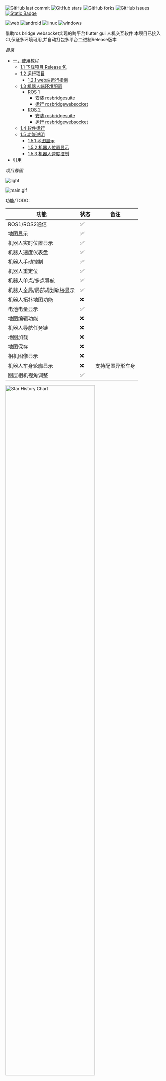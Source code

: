 ![GitHub last commit](https://img.shields.io/github/last-commit/chengyangkj/ROS_Flutter_Gui_App?style=flat-square)
![GitHub stars](https://img.shields.io/github/stars/chengyangkj/ROS_Flutter_Gui_App?style=flat-square)
![GitHub forks](https://img.shields.io/github/forks/chengyangkj/ROS_Flutter_Gui_App?style=flat-square)
![GitHub issues](https://img.shields.io/github/issues/chengyangkj/ROS_Flutter_Gui_App?style=flat-square)
<a href="http://qm.qq.com/cgi-bin/qm/qr?_wv=1027&k=mvzoO6tJQtu0ZQYa_itHW7JrT0i4OCdK&authKey=exOT53pUpRG85mwuSMstWKbLlnrme%2FEuJE0Rt%2Fw6ONNvfHqftoWMay03mk1Qi7yv&noverify=0&group_code=797497206">
<img alt="Static Badge" src="https://img.shields.io/badge/QQ%e7%be%a4-797497206-purple">
</a>

![web](https://github.com/chengyangkj/ROS_Flutter_Gui_App/actions/workflows/web_build.yaml/badge.svg)
![android](https://github.com/chengyangkj/ROS_Flutter_Gui_App/actions/workflows/android_build.yaml/badge.svg)
![linux](https://github.com/chengyangkj/ROS_Flutter_Gui_App/actions/workflows/linux_build.yaml/badge.svg)
![windows](https://github.com/chengyangkj/ROS_Flutter_Gui_App/actions/workflows/windows_build.yaml/badge.svg)

借助ros bridge websocket实现的跨平台flutter gui 人机交互软件
本项目已接入CI,保证多环境可用,并自动打包多平台二进制Release版本

*目录* 
<!-- TOC -->

- [一，使用教程](#一使用教程)
    - [1.1 下载项目 Release 包](#11-下载项目-release-包)
    - [1.2 运行项目](#12-运行项目)
        - [1.2.1 web端运行指南](#121-web端运行指南)
    - [1.3 机器人端环境配置](#13-机器人端环境配置)
        - [ROS 1](#ros-1)
            - [安装 rosbridgesuite](#安装-rosbridgesuite)
            - [运行 rosbridgewebsocket](#运行-rosbridgewebsocket)
        - [ROS 2](#ros-2)
            - [安装 rosbridgesuite](#安装-rosbridgesuite)
            - [运行 rosbridgewebsocket](#运行-rosbridgewebsocket)
    - [1.4 软件运行](#14-软件运行)
    - [1.5 功能说明](#15-功能说明)
        - [1.5.1 地图显示](#151-地图显示)
        - [1.5.2 机器人位置显示](#152-机器人位置显示)
        - [1.5.3 机器人速度控制](#153-机器人速度控制)
- [引用](#引用)

<!-- /TOC -->


*项目截图*

![light](./doc/image/white.png)

![main.gif](./doc/image/main.gif)


功能/TODO:
  
| 功能                        | 状态 | 备注                 |
| --------------------------- | ---- | -------------------- |
| ROS1/ROS2通信               | ✅    |                      |
| 地图显示           | ✅    |                      |
| 机器人实时位置显示          | ✅    |                      |
| 机器人速度仪表盘            | ✅     |                      |
| 机器人手动控制              | ✅    |                      |
| 机器人重定位                | ✅    |                      |
| 机器人单点/多点导航         |  ✅    |                      |
| 机器人全局/局部规划轨迹显示 | ✅    |                      |
| 机器人拓扑地图功能          | ❌    |                      |
| 电池电量显示                | ✅     |                      |
| 地图编辑功能                | ❌    |                      |
| 机器人导航任务链            |❌    |               |
| 地图加载                    | ❌    |                      |
| 地图保存                    | ❌    |                      |
| 相机图像显示                | ❌    |  |
| 机器人车身轮廓显示          | ❌    | 支持配置异形车身     |
| 图层相机视角调整          | ✅     |      |

  <picture>
    <source media="(prefers-color-scheme: dark)" srcset="https://api.star-history.com/svg?repos=chengyangkj/Ros_Flutter_Gui_App&type=Timeline&theme=dark" />
    <source media="(prefers-color-scheme: light)" srcset="https://api.star-history.com/svg?repos=chengyangkj/Ros_Flutter_Gui_App&type=Timeline" />
    <img alt="Star History Chart" src="https://api.star-history.com/svg?repos=chengyangkj/Ros_Flutter_Gui_App&type=Timeline" width="75%" />
  </picture>

# 一，使用教程
## 1.1 下载项目 Release 包

从[Release界面](https://github.com/chengyangkj/ROS_Flutter_Gui_App/releases) 下载所需要的对应环境的版本（windows，linux，web，android）

## 1.2 运行项目

解压下载的压缩包，APP端下载后即可运行，web端运行时需要借助网站服务器这里介绍下web端使用：

### 1.2.1 web端运行指南

从[Release界面](https://github.com/chengyangkj/ROS_Flutter_Gui_App/releases)下载最新的web端版本(ros_flutter_gui_app_web.tar.gz)  
解压到本地，借助Apache等网站服务器部署即可  

进入压缩包目录：
```shell
cd ros_flutter_gui_app_web
```
我这里采用python的来搭建一个简单的网站服务器：

```shell
python -m http.server 8000
```
由于这里指定的端口为8000，在google浏览器(其他浏览器未测试，可能出现空白界面问题)输入`本机ip:8000`即可访问站点

## 1.3 机器人端环境配置

软件借助ros bridge websocket实现与ros之间的通信，因此需要先在自己的机器人系统上安装ros bridget websocket并运行，由于ROS Bridge websocket的实现兼容ros1与ros2，因此这里区分ros1 与 ros2分别介绍安装教程
 
### ROS 1

#### 安装 rosbridge_suite

1. **确保已安装 ROS 1**（例如：ROS Melodic 或 ROS Noetic）。如果没有，请参考 [ROS 安装指南](http://wiki.ros.org/ROS/Installation) 进行安装。

2. **安装 `rosbridge_suite` 包**：

   ```bash
   sudo apt-get install ros-<your-ros-distro>-rosbridge-suite
   ```

   将 `<your-ros-distro>` 替换为你的 ROS 版本，例如 `melodic` 或 `noetic`。

#### 运行 rosbridge_websocket

1. **启动 ROS 核心**：

   ```bash
   roscore
   ```

2. **在新的终端中，启动 rosbridge_websocket 节点**：

   ```bash
   roslaunch rosbridge_server rosbridge_websocket.launch
   ```

3. **验证 rosbridge_websocket 是否正在运行**：

   打开浏览器，导航到 `http://localhost:9090`，如果连接成功，说明 WebSocket 服务器已启动并运行。

### ROS 2

#### 安装 rosbridge_suite

1. **确保已安装 ROS 2**（例如：ROS Foxy、Galactic 或 Humble）。如果没有，请参考 [ROS 2 安装指南](https://docs.ros.org/en/foxy/Installation.html) 进行安装。

2. **安装 `rosbridge_suite` 包**：

   ```bash
   sudo apt-get install ros-<your-ros2-distro>-rosbridge-suite
   ```

   将 `<your-ros2-distro>` 替换为你的 ROS 2 版本，例如 `foxy`、`galactic` 或 `humble`。

3. **在每个新的终端会话中，source 你的 ROS 2 环境**：

   ```bash
   source /opt/ros/<your-ros2-distro>/setup.bash
   ```

#### 运行 rosbridge_websocket

1. **在新的终端中，启动 rosbridge_websocket 节点**：

   ```bash
   ros2 launch rosbridge_server rosbridge_websocket_launch.xml
   ```

2. **验证 rosbridge_websocket 是否正在运行**：

   打开浏览器，导航到 `http://localhost:9090`，如果连接成功，说明 WebSocket 服务器已启动并运行。

## 1.4 软件运行

打开软件，进行topic设置：

![setting_button](./doc/image/setting_button.png)

设置界面：
![setting_button](./doc/image/setting_list.png)

配置说明
|配置名|消息类型|说明|
|---|---|---|
|battery_topic|sensor_msgs/BatteryState|机器人电池电量的topic，软件订阅 |
|mapTopic|nav_msgs/OccupancyGrid|机器人地图话题名，软件订阅 |
|laserTopic|sensor_msgs/LaserScan| 激光话题名，软件订阅|
|localPathTopic|nav_msgs/Path|机器人局部路径话题名，软件订阅 |
|globalPathTopic|nav_msgs/Path|机器人全局路径话题名，软件订阅 |
|odomTopic|nav_msgs/Odometry|机器人里程计话题名，软件订阅 |
|relocTopic|geometry_msgs/PoseWithCovarianceStamped|机器人重定位topic名，软件发布 |
|navGoalTopic|geometry_msgs/PoseStamped|机器人导航目标点话题名，软件发布 |
|SpeedCtrlTopic|geometry_msgs/Twist|机器人速度控制话题名，软件发布|
|maxVx|double|软件手动控制时最大vx速度 |
|maxVydouble|软件手动控制时最大vy速度 |
|maxVw|double|软件手动控制时最大vw速度 |
|mapFrameName|string|地图坐标系tf fram名|
|baseLinkFrameName|string|机器人底盘坐标系tf fram名|

设置完成后，点击connect按钮，连接到rosbridge_websocket，连接成功后，软件会自动订阅设置的topic，并显示topic的数据：
![connect](./images/connect.png)

## 1.5 功能说明

### 1.5.1 地图显示

软件会自动订阅设置的地图topic，配置项[mapTopic]，并显示地图数据，地图数据会以2D栅格的形式显示在界面上，点击地图上的栅格，会显示栅格的坐标和栅格的值。

### 1.5.2 机器人位置显示

软件订阅ros的tf，手动构建tf树，实现tf2_dart类，通过tf2_dart类，可以获取机器人在地图上的位置，并显示在界面上。

### 1.5.3 机器人速度控制

软件会自动发布设置的手动控制速度，配置项[SpeedCtrlTopic]，并显示机器人速度控制数据，点击界面上的速度控制按钮，可以控制机器人的速度。
左侧遥感可以控制机器人的速度，遥感左上角为正方向，遥感右下角为负方向，遥感中间为停止。
右侧遥感既可控制机器人速度，又可控制机器人旋转，遥感左上角为正方向，遥感右下角为负方向，左侧为向左旋转，右侧向右旋转，遥感中间为停止。



# 引用

- 部分UI界面效果参考自[ros_navigation_command_app](https://github.com/Rongix/ros_navigation_command_app)，仅参考UI显示效果，本仓库的代码的实现均为原创
- [roslibdart](https://pub.dev/packages/roslibdart)，实现flutter 中的ros bridge websocket的通信，借助此库可以直接与ros进行端对端通信
- [matrix_gesture_detector](https://pub.dev/packages/matrix_gesture_detector) 软件的手势识别在此pub包的基础上做更改
